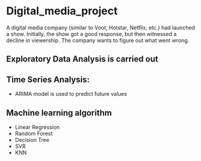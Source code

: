 # Digital_media_project
 A digital media company (similar to Voot, Hotstar, Netflix, etc.) had launched  a show. Initially, the show got a good response, but then witnessed a decline in viewership. The company  wants to figure out what went wrong.
## Exploratory Data Analysis is carried out
## Time Series Analysis:
* ARIMA model is used to predict future values
## Machine learning algorithm 
* Linear Regression
* Random Forest
* Decision Tree
* SVR
* KNN
